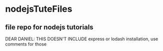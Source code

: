 # nodejsTuteFiles
file repo for nodejs tutorials
 ---- 
DEAR DANIEL: THIS DOESN'T INCLUDE express or lodash installation, use comments for those
